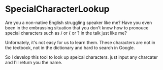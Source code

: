 # SpecialCharacterLookup

Are you a non-native English struggling speaker like me? Have you even been in the embrassing situation that you don't know how to pronouce special characters such as / or { or ? in the talk just like me?

Unfornately, it's not easy for us to learn them. These characters are not in the textbook, not in the dictionary and hard to search in Google. 

So I develop this tool to look up speical characters. just input any charcater and I'll return you the name.

